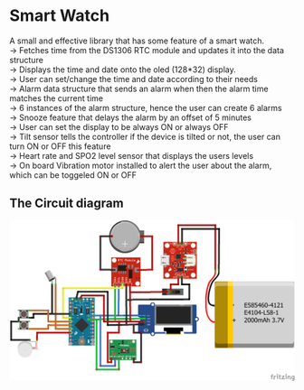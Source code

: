 # Smart Watch
A small and effective library that has some feature of a smart watch.  
-> Fetches time from the DS1306 RTC module and updates it into the data structure  
-> Displays the time and date onto the oled (128*32) display.  
-> User can set/change the time and date according to their needs  
-> Alarm data structure that sends an alarm when then the alarm time matches the current time  
-> 6 instances of the alarm structure, hence the user can create 6 alarms  
-> Snooze feature that delays the alarm by an offset of 5 minutes  
-> User can set the display to be always ON or always OFF  
-> Tilt sensor tells the controller if the device is tilted or not, the user can turn ON or OFF this feature  
-> Heart rate and SPO2 level sensor that displays the users levels  
-> On board Vibration motor installed to alert the user about the alarm, which can be toggeled ON or OFF 


## The Circuit diagram 
![alt text](https://github.com/the-confused-genius/smart_watch/blob/main/smartwatch.png)
